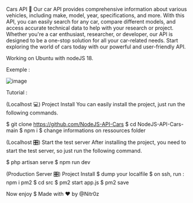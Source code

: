 Cars API 🦾
Our car API provides comprehensive information about various vehicles, including make, model, year, specifications, and more. With this API, you can easily search for any car, compare different models, and access accurate technical data to help with your research or project. Whether you're a car enthusiast, researcher, or developer, our API is designed to be a one-stop solution for all your car-related needs. Start exploring the world of cars today with our powerful and user-friendly API.

Working on Ubuntu with nodeJS 18.

Exemple :

![image](https://user-images.githubusercontent.com/48621976/215062725-38b17dfd-67d3-474c-88d3-cbe55af49b14.png)

Tutorial :

(Localhost 💻) Project Install
You can easily install the project, just run the following commands.

$ git clone https://github.com/NodeJS-API-Cars
$ cd NodeJS-API-Cars-main
$ npm i
$ change informations on ressources folder

(Localhost 🎛️) Start the test server
After installing the project, you need to start the test server, so just run the following command.

  $ php artisan serve
  $ npm run dev
  
(Production Server 🎛️) Project Install
$ dump your localfile
$ on ssh, run : npm i pm2
$ cd src
$ pm2 start app.js
$ pm2 save


Now enjoy
$ Made with ❤️ by @Nitr0z

